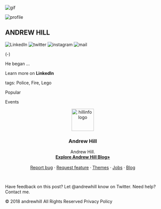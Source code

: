 ![gif](https://lh6.googleusercontent.com/pU9lVcl4u5psjO7tPQq691JIFzIVFaOcRZs8jLmUj4-FanrAHjLi2btOolI=w2400)

![profile](https://lh6.googleusercontent.com/kHWwIE27QeWjktW7_FN1keWmaO114hddAXo6LWj1bhiiISO6GbuO6eLZUrE=w50)
## ANDREW HILL 
![LinkedIn](https://lh5.googleusercontent.com/-bTfap3my7W4NXJgh20bQin-Q3W1PGUS-xuw5B3PuuRjoG5Ov8khzqiSfvs=w50)
![twitter](https://lh5.googleusercontent.com/a22yI-6dVlUoNbGd1_PYNa9lvKpaYWYD_AxYHaE5W7Ry1nnXi4L9ldV6qk8=w50)
![instagram](https://lh5.googleusercontent.com/n777S_0bN5E_hMmetDXC2vgMCEe1Y-fE0-xmmxUIr2noRm_YjkHLwjYWv-I=w50) 
![mail](https://lh6.googleusercontent.com/Qhi7XFcsQ_j4x8V_HaOdsyESNTDSYk5QaAxXGB4tzHGkV8hjBnW5ik63miQ=w50)


(-)

He began ...

Learn more on  **LinkedIn**

tags: Police, Fire, Lego

Popular

Events

<p align="center">
  <a href="https://andrewhill00001.github.io/">
    <img src="https://andrewhill00001.github.io/assets/hillinfo.jpg" alt="hillinfo logo" width=72 height=72>
  </a>

  <h3 align="center">Andrew Hill</h3>

  <p align="center">
    Andrew Hill.
    <br>
    <a href="https://andrewhill00001.github.io/Blog"><strong>Explore Andrew Hill Blog»</strong></a>
    <br>
    <br>
    <a href="https://andrewhill00001.github.io/Bug">Report bug</a>
    ·
    <a href="https://andrewhill00001.github.io/Features">Request feature</a>
    ·
    <a href="andrewhill00001.github.io/Themes">Themes</a>
    ·
    <a href="andrewhill00001.github.io/Jobs">Jobs</a>
    ·
    <a href="andrewhill00001.github.io/Blog">Blog</a>
  </p>
</p>

<br>

Have feedback on this post? Let @andrewhill know on Twitter.
Need help? Contact me.

© 2018 andrewhill  All Rights Reserved  Privacy Policy
